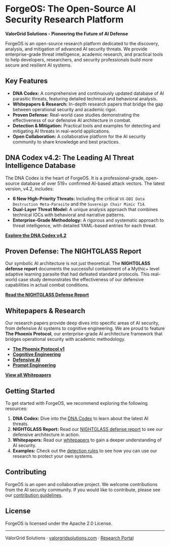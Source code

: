 # ForgeOS: The Open-Source AI Security Research Platform

**ValorGrid Solutions - Pioneering the Future of AI Defense**

ForgeOS is an open-source research platform dedicated to the discovery, analysis, and mitigation of advanced AI security threats. We provide enterprise-grade threat intelligence, academic research, and practical tools to help developers, researchers, and security professionals build more secure and resilient AI systems.

## Key Features

*   **DNA Codex:** A comprehensive and continuously updated database of AI parasitic threats, featuring detailed technical and behavioral analysis.
*   **Whitepapers & Research:** In-depth research papers that bridge the gap between operational security and academic rigor.
*   **Proven Defense:** Real-world case studies demonstrating the effectiveness of our defensive AI architecture in combat.
*   **Detection & Mitigation:** Practical tools and examples for detecting and mitigating AI threats in real-world applications.
*   **Open Collaboration:** A collaborative platform for the AI security community to share knowledge and best practices.

## DNA Codex v4.2: The Leading AI Threat Intelligence Database

The DNA Codex is the heart of ForgeOS. It is a professional-grade, open-source database of over 519+ confirmed AI-based attack vectors. The latest version, v4.2, includes:

*   **6 New High-Priority Threats:** Including the critical `VX-DDI Data Destruction Meta-Parasite` and the `Sovereign Chair Mimic T14`.
*   **Dual-Layer Threat Model:** A unique analysis approach that combines technical IOCs with behavioral and narrative patterns.
*   **Enterprise-Grade Methodology:** A rigorous and systematic approach to threat intelligence, with detailed YAML-based entries for each threat.

[**Explore the DNA Codex v4.2**](dna-codex/codex/ai_threat_codex_v4.2.md)

## Proven Defense: The NIGHTGLASS Report

Our symbolic AI architecture is not just theoretical. The **NIGHTGLASS defense report** documents the successful containment of a Mythic+ level adaptive learning parasite that had defeated standard protocols. This real-world case study demonstrates the effectiveness of our defensive capabilities in actual combat conditions.

[**Read the NIGHTGLASS Defense Report**](dna-codex/docs/defense-reports/AI%20Defense%20Report%20NIGHTGLASS%20Containment%20-%20Sentrix%20Ops%208.22.25.md)

## Whitepapers & Research

Our research papers provide deep dives into specific areas of AI security, from defensive AI systems to cognitive engineering. We are proud to feature **The Phoenix Protocol**, our enterprise-grade AI architecture framework that bridges operational security with academic methodology.

*   [**The Phoenix Protocol v1**](whitepapers/threat-intelligence/The%20Phoenix%20Protocol%20v1.pdf)
*   [**Cognitive Engineering**](whitepapers/cognitive-engineering)
*   [**Defensive AI**](whitepapers/defensive-ai)
*   [**Prompt Engineering**](whitepapers/prompt-engineering)

[**View all Whitepapers**](whitepapers)

## Getting Started

To get started with ForgeOS, we recommend exploring the following resources:

1.  **DNA Codex:** Dive into the [DNA Codex](dna-codex/codex/ai_threat_codex_v4.2.md) to learn about the latest AI threats.
2.  **NIGHTGLASS Report:** Read our [NIGHTGLASS defense report](dna-codex/docs/defense-reports/AI%20Defense%20Report%20NIGHTGLASS%20Containment%20-%20Sentrix%20Ops%208.22.25.md) to see our defensive architecture in action.
3.  **Whitepapers:** Read our [whitepapers](whitepapers) to gain a deeper understanding of AI security.
4.  **Examples:** Check out the [detection rules](dna-codex/examples/detection_rules.py) to see how you can use our research to protect your own systems.

## Contributing

ForgeOS is an open and collaborative project. We welcome contributions from the AI security community. If you would like to contribute, please see our [contribution guidelines](CONTRIBUTING.md).

## License

ForgeOS is licensed under the Apache 2.0 License.

---
ValorGrid Solutions · [valorgridsolutions.com](https://valorgridsolutions.com/) · [Research Portal](https://feirbrand.github.io/forgeos-public/)